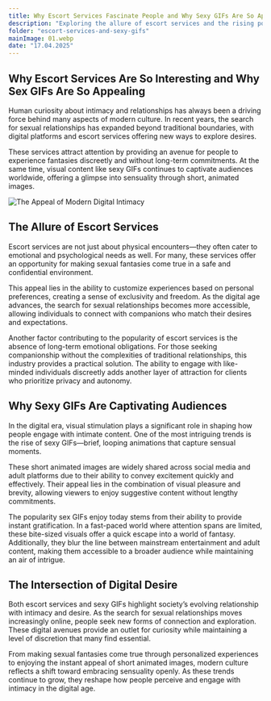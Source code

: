 ```yaml
---
title: Why Escort Services Fascinate People and Why Sexy GIFs Are So Appealing
description: "Exploring the allure of escort services and the rising popularity of sexy GIFs. Discover how digital platforms shape modern intimacy and desire."
folder: "escort-services-and-sexy-gifs"
mainImage: 01.webp
date: "17.04.2025"
---
```


## Why Escort Services Are So Interesting and Why Sex GIFs Are So Appealing

Human curiosity about intimacy and relationships has always been a driving force behind many aspects of modern culture. In recent years, the search for sexual relationships has expanded beyond traditional boundaries, with digital platforms and escort services offering new ways to explore desires.

These services attract attention by providing an avenue for people to experience fantasies discreetly and without long-term commitments. At the same time, visual content like sexy GIFs continues to captivate audiences worldwide, offering a glimpse into sensuality through short, animated images.

![The Appeal of Modern Digital Intimacy](/assets/img/media/escort-services-and-sexy-gifs/01.webp "Digital Intimacy")

## The Allure of Escort Services

Escort services are not just about physical encounters—they often cater to emotional and psychological needs as well. For many, these services offer an opportunity for making sexual fantasies come true in a safe and confidential environment.

This appeal lies in the ability to customize experiences based on personal preferences, creating a sense of exclusivity and freedom. As the digital age advances, the search for sexual relationships becomes more accessible, allowing individuals to connect with companions who match their desires and expectations.

Another factor contributing to the popularity of escort services is the absence of long-term emotional obligations. For those seeking companionship without the complexities of traditional relationships, this industry provides a practical solution. The ability to engage with like-minded individuals discreetly adds another layer of attraction for clients who prioritize privacy and autonomy.

## Why Sexy GIFs Are Captivating Audiences

In the digital era, visual stimulation plays a significant role in shaping how people engage with intimate content. One of the most intriguing trends is the rise of sexy GIFs—brief, looping animations that capture sensual moments.

These short animated images are widely shared across social media and adult platforms due to their ability to convey excitement quickly and effectively. Their appeal lies in the combination of visual pleasure and brevity, allowing viewers to enjoy suggestive content without lengthy commitments.

The popularity sex GIFs enjoy today stems from their ability to provide instant gratification. In a fast-paced world where attention spans are limited, these bite-sized visuals offer a quick escape into a world of fantasy. Additionally, they blur the line between mainstream entertainment and adult content, making them accessible to a broader audience while maintaining an air of intrigue.

## The Intersection of Digital Desire

Both escort services and sexy GIFs highlight society’s evolving relationship with intimacy and desire. As the search for sexual relationships moves increasingly online, people seek new forms of connection and exploration. These digital avenues provide an outlet for curiosity while maintaining a level of discretion that many find essential.

From making sexual fantasies come true through personalized experiences to enjoying the instant appeal of short animated images, modern culture reflects a shift toward embracing sensuality openly. As these trends continue to grow, they reshape how people perceive and engage with intimacy in the digital age.
